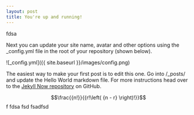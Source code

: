 ```yaml
---
layout: post
title: You're up and running!
---
```



fdsa

Next you can update your site name, avatar and other options using the _config.yml file in the root of your repository (shown below).

![_config.yml]({{ site.baseurl }}/images/config.png)

The easiest way to make your first post is to edit this one. Go into /_posts/ and update the Hello World markdown file. For more instructions head over to the [Jekyll Now repository](https://github.com/barryclark/jekyll-now) on GitHub.

$$\frac{{n!}}{{r!\left( {n - r} \right)!}}$$
f
fdsa
fsd
fsadfsd
